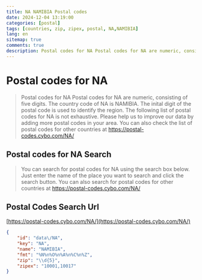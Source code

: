 ```yaml
---
title: NA NAMIBIA Postal codes 
date: 2024-12-04 13:19:00
categories: [postal]
tags: [countries, zip, zipex, postal, NA,NAMIBIA]
lang: en
sitemap: true
comments: true
description: Postal codes for NA Postal codes for NA are numeric, consisting of five digits. The country code of NA is NAMIBIA. The inital digit of the postal code is used to identify the region. The following list of postal codes for NA is not exhaustive. Please help us to improve our data by adding more postal codes in your area. You can also check the list of postal codes for other countries at https://postal-codes.cybo.com/NA/
---
```


# Postal codes for NA
> Postal codes for NA Postal codes for NA are numeric, consisting of five digits. The country code of NA is NAMIBIA. The inital digit of the postal code is used to identify the region. The following list of postal codes for NA is not exhaustive. Please help us to improve our data by adding more postal codes in your area. You can also check the list of postal codes for other countries at https://postal-codes.cybo.com/NA/

## Postal codes for NA Search 
> You can search for postal codes for NA using the search box below. Just enter the name of the place you want to search and click the search button. You can also search for postal codes for other countries at https://postal-codes.cybo.com/NA/

## Postal Codes Search Url

[https://postal-codes.cybo.com/NA/](https://postal-codes.cybo.com/NA/)
```json
{
    "id": "data\/NA",
    "key": "NA",
    "name": "NAMIBIA",
    "fmt": "%N%n%O%n%A%n%C%n%Z",
    "zip": "\\d{5}",
    "zipex": "10001,10017"
}
```
